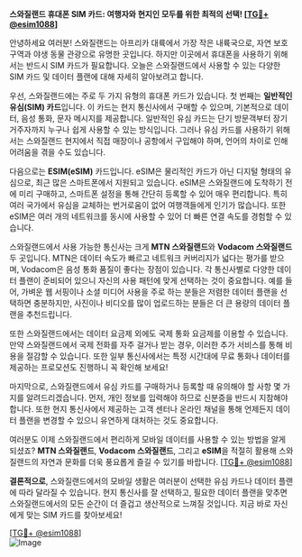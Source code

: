 **스와질랜드 휴대폰 SIM 카드: 여행자와 현지인 모두를 위한 최적의 선택! [[TG💪+ @esim1088](https://t.me/s/esim1088)]**

안녕하세요 여러분! 스와질랜드는 아프리카 대륙에서 가장 작은 내륙국으로, 자연 보호 구역과 야생 동물 관광으로 유명한 곳입니다. 하지만 이곳에서 휴대폰을 사용하기 위해서는 반드시 SIM 카드가 필요합니다. 오늘은 스와질랜드에서 사용할 수 있는 다양한 SIM 카드 및 데이터 플랜에 대해 자세히 알아보려고 합니다.

우선, 스와질랜드에는 주로 두 가지 유형의 휴대폰 카드가 있습니다. 첫 번째는 **일반적인 유심(SIM) 카드**입니다. 이 카드는 현지 통신사에서 구매할 수 있으며, 기본적으로 데이터, 음성 통화, 문자 메시지를 제공합니다. 일반적인 유심 카드는 단기 방문객부터 장기 거주자까지 누구나 쉽게 사용할 수 있는 방식입니다. 그러나 유심 카드를 사용하기 위해서는 스와질랜드 현지에서 직접 매장이나 공항에서 구입해야 하며, 언어의 차이로 인해 어려움을 겪을 수도 있습니다.

다음으로는 **ESIM(eSIM)** 카드입니다. eSIM은 물리적인 카드가 아닌 디지털 형태의 유심으로, 최근 많은 스마트폰에서 지원되고 있습니다. eSIM은 스와질랜드에 도착하기 전에 미리 구매하고, 스마트폰 설정을 통해 간단히 등록할 수 있어 매우 편리합니다. 특히 여러 국가에서 유심을 교체하는 번거로움이 없어 여행객들에게 인기가 많습니다. 또한 eSIM은 여러 개의 네트워크를 동시에 사용할 수 있어 더 빠른 연결 속도를 경험할 수 있습니다.

스와질랜드에서 사용 가능한 통신사는 크게 **MTN 스와질랜드**와 **Vodacom 스와질랜드** 두 곳입니다. MTN은 데이터 속도가 빠르고 네트워크 커버리지가 넓다는 평가를 받으며, Vodacom은 음성 통화 품질이 좋다는 장점이 있습니다. 각 통신사별로 다양한 데이터 플랜이 준비되어 있으니 자신의 사용 패턴에 맞게 선택하는 것이 중요합니다. 예를 들어, 가벼운 웹 서핑이나 소셜 미디어 사용을 주로 하는 분들은 저렴한 데이터 플랜을 선택하면 충분하지만, 사진이나 비디오를 많이 업로드하는 분들은 더 큰 용량의 데이터 플랜을 추천드립니다.

또한 스와질랜드에서는 데이터 요금제 외에도 국제 통화 요금제를 이용할 수 있습니다. 만약 스와질랜드에서 국제 전화를 자주 걸거나 받는 경우, 이러한 추가 서비스를 통해 비용을 절감할 수 있습니다. 또한 일부 통신사에서는 특정 시간대에 무료 통화나 데이터를 제공하는 프로모션도 진행하니 꼭 확인해 보세요!

마지막으로, 스와질랜드에서 유심 카드를 구매하거나 등록할 때 유의해야 할 사항 몇 가지를 알려드리겠습니다. 먼저, 개인 정보를 입력해야 하므로 신분증을 반드시 지참해야 합니다. 또한 현지 통신사에서 제공하는 고객 센터나 온라인 채널을 통해 언제든지 데이터 플랜을 변경할 수 있으니 유연하게 대처하는 것도 중요합니다.

여러분도 이제 스와질랜드에서 편리하게 모바일 데이터를 사용할 수 있는 방법을 알게 되셨죠? **MTN 스와질랜드**, **Vodacom 스와질랜드**, 그리고 **eSIM**을 적절히 활용해 스와질랜드의 자연과 문화를 더욱 풍요롭게 즐길 수 있기를 바랍니다. [[TG💪+ @esim1088](https://t.me/s/esim1088)]

**결론적으로**, 스와질랜드에서의 모바일 생활은 여러분이 선택한 유심 카드나 데이터 플랜에 따라 달라질 수 있습니다. 현지 통신사를 잘 선택하고, 필요한 데이터 플랜을 맞추면 스와질랜드에서의 모든 순간이 더 즐겁고 생산적으로 느껴질 것입니다. 지금 바로 자신에게 맞는 SIM 카드를 찾아보세요! 

[[TG💪+ @esim1088](https://t.me/s/esim1088)]  
![Image](https://i.postimg.cc/Y0z9fWf4/image.png)